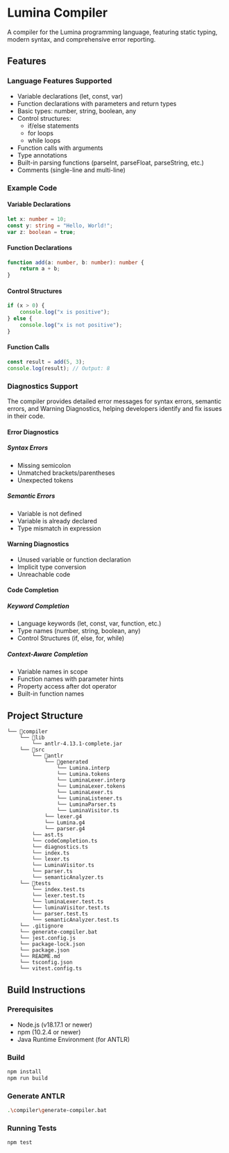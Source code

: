 # Lumina Compiler

A compiler for the Lumina programming language, featuring static typing, modern syntax, and comprehensive error reporting.

## Features

### Language Features Supported
- Variable declarations (let, const, var)
- Function declarations with parameters and return types
- Basic types: number, string, boolean, any
- Control structures:
  - if/else statements
  - for loops
  - while loops
- Function calls with arguments
- Type annotations
- Built-in parsing functions (parseInt, parseFloat, parseString, etc.)
- Comments (single-line and multi-line)

### Example Code
#### Variable Declarations
```TypeScript
let x: number = 10;
const y: string = "Hello, World!";
var z: boolean = true;
```

#### Function Declarations
```TypeScript
function add(a: number, b: number): number {
    return a + b;
}
```

#### Control Structures
```TypeScript
if (x > 0) {
    console.log("x is positive");
} else {
    console.log("x is not positive");
}
```

#### Function Calls
```TypeScript
const result = add(5, 3);
console.log(result); // Output: 8
```

### Diagnostics Support
The compiler provides detailed error messages for syntax errors, semantic errors, and Warning Diagnostics, helping developers identify and fix issues in their code.

#### Error Diagnostics
##### Syntax Errors
- Missing semicolon
- Unmatched brackets/parentheses
- Unexpected tokens

##### Semantic Errors
- Variable is not defined
- Variable is already declared
- Type mismatch in expression

#### Warning Diagnostics
- Unused variable or function declaration
- Implicit type conversion
- Unreachable code

#### Code Completion
##### Keyword Completion
- Language keywords (let, const, var, function, etc.)
- Type names (number, string, boolean, any)
- Control Structures (if, else, for, while)

##### Context-Aware Completion
- Variable names in scope
- Function names with parameter hints
- Property access after dot operator
- Built-in function names


## Project Structure
```
└── 📁compiler
    └── 📁lib
        └── antlr-4.13.1-complete.jar
    └── 📁src
        └── 📁antlr
            └── 📁generated
                └── Lumina.interp
                └── Lumina.tokens
                └── LuminaLexer.interp
                └── LuminaLexer.tokens
                └── LuminaLexer.ts
                └── LuminaListener.ts
                └── LuminaParser.ts
                └── LuminaVisitor.ts
            └── lexer.g4
            └── Lumina.g4
            └── parser.g4
        └── ast.ts
        └── codeCompletion.ts
        └── diagnostics.ts
        └── index.ts
        └── lexer.ts
        └── LuminaVisitor.ts
        └── parser.ts
        └── semanticAnalyzer.ts
    └── 📁tests
        └── index.test.ts
        └── lexer.test.ts
        └── luminaLexer.test.ts
        └── luminaVisitor.test.ts
        └── parser.test.ts
        └── semanticAnalyzer.test.ts
    └── .gitignore
    └── generate-compiler.bat
    └── jest.config.js
    └── package-lock.json
    └── package.json
    └── README.md
    └── tsconfig.json
    └── vitest.config.ts
```


## Build Instructions
### Prerequisites
- Node.js (v18.17.1 or newer)
- npm (10.2.4 or newer)
- Java Runtime Environment (for ANTLR)

### Build
```Bash
npm install
npm run build
```

### Generate ANTLR
```Bash
.\compiler\generate-compiler.bat
```


### Running Tests
```Bash
npm test
```